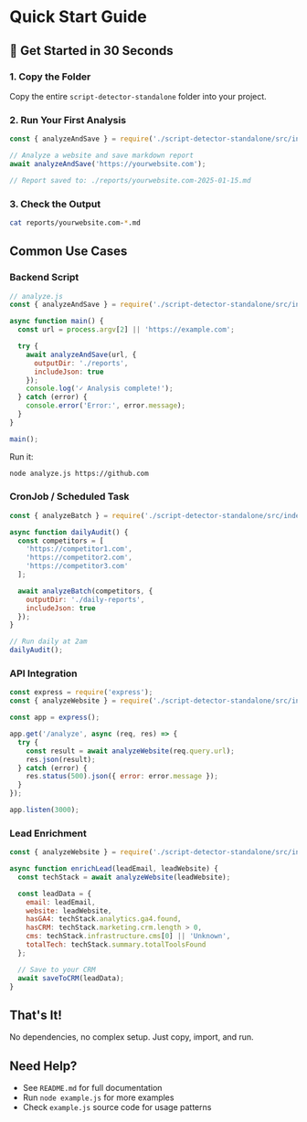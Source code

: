 # Quick Start Guide

## 🚀 Get Started in 30 Seconds

### 1. Copy the Folder
Copy the entire `script-detector-standalone` folder into your project.

### 2. Run Your First Analysis

```javascript
const { analyzeAndSave } = require('./script-detector-standalone/src/index');

// Analyze a website and save markdown report
await analyzeAndSave('https://yourwebsite.com');

// Report saved to: ./reports/yourwebsite.com-2025-01-15.md
```

### 3. Check the Output

```bash
cat reports/yourwebsite.com-*.md
```

## Common Use Cases

### Backend Script
```javascript
// analyze.js
const { analyzeAndSave } = require('./script-detector-standalone/src/index');

async function main() {
  const url = process.argv[2] || 'https://example.com';

  try {
    await analyzeAndSave(url, {
      outputDir: './reports',
      includeJson: true
    });
    console.log('✓ Analysis complete!');
  } catch (error) {
    console.error('Error:', error.message);
  }
}

main();
```

Run it:
```bash
node analyze.js https://github.com
```

### CronJob / Scheduled Task
```javascript
const { analyzeBatch } = require('./script-detector-standalone/src/index');

async function dailyAudit() {
  const competitors = [
    'https://competitor1.com',
    'https://competitor2.com',
    'https://competitor3.com'
  ];

  await analyzeBatch(competitors, {
    outputDir: './daily-reports',
    includeJson: true
  });
}

// Run daily at 2am
dailyAudit();
```

### API Integration
```javascript
const express = require('express');
const { analyzeWebsite } = require('./script-detector-standalone/src/index');

const app = express();

app.get('/analyze', async (req, res) => {
  try {
    const result = await analyzeWebsite(req.query.url);
    res.json(result);
  } catch (error) {
    res.status(500).json({ error: error.message });
  }
});

app.listen(3000);
```

### Lead Enrichment
```javascript
const { analyzeWebsite } = require('./script-detector-standalone/src/index');

async function enrichLead(leadEmail, leadWebsite) {
  const techStack = await analyzeWebsite(leadWebsite);

  const leadData = {
    email: leadEmail,
    website: leadWebsite,
    hasGA4: techStack.analytics.ga4.found,
    hasCRM: techStack.marketing.crm.length > 0,
    cms: techStack.infrastructure.cms[0] || 'Unknown',
    totalTech: techStack.summary.totalToolsFound
  };

  // Save to your CRM
  await saveToCRM(leadData);
}
```

## That's It!

No dependencies, no complex setup. Just copy, import, and run.

## Need Help?

- See `README.md` for full documentation
- Run `node example.js` for more examples
- Check `example.js` source code for usage patterns
